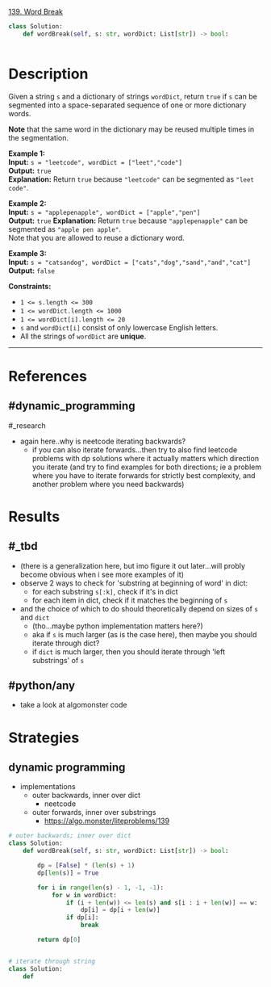 [139. Word Break](https://leetcode.com/problems/word-break/)

```python
class Solution:
    def wordBreak(self, s: str, wordDict: List[str]) -> bool:
        
```

# Description

Given a string `s` and a dictionary of strings `wordDict`, return `true` if `s` can be segmented into a space-separated sequence of one or more dictionary words.

**Note** that the same word in the dictionary may be reused multiple times in the segmentation.

**Example 1:**  
**Input:** `s = "leetcode", wordDict = ["leet","code"]`  
**Output:** `true`  
**Explanation:** Return `true` because `"leetcode"` can be segmented as `"leet code"`.

**Example 2:**  
**Input:** `s = "applepenapple", wordDict = ["apple","pen"]`  
**Output:** `true`
**Explanation:** Return `true` because `"applepenapple"` can be segmented as `"apple pen apple"`.  
Note that you are allowed to reuse a dictionary word.

**Example 3:**  
**Input:** `s = "catsandog", wordDict = ["cats","dog","sand","and","cat"]`  
**Output:** `false`

**Constraints:**
- `1 <= s.length <= 300`
- `1 <= wordDict.length <= 1000`
- `1 <= wordDict[i].length <= 20`
- `s` and `wordDict[i]` consist of only lowercase English letters.
- All the strings of `wordDict` are **unique**.

---


# References

## #dynamic_programming 




#_research 
- again here..why is neetcode iterating backwards?
	- if you can also iterate forwards...then try to also find leetcode problems with dp solutions where it actually matters which direction you iterate (and try to find examples for both directions; ie a problem where you have to iterate forwards for strictly best complexity, and another problem where you need backwards)



# Results

## #_tbd 

- (there is a generalization here, but imo figure it out later...will probly become obvious when i see more examples of it)
- observe 2 ways to check for 'substring at beginning of word' in dict:
	- for each substring `s[:k]`, check if it's in dict
	- for each item in dict, check if it matches the beginning of `s`
- and the choice of which to do should theoretically depend on sizes of `s` and `dict`
	- (tho...maybe python implementation matters here?)
	- aka if `s` is much larger (as is the case here), then maybe you should iterate through dict?
	- if `dict` is much larger, then you should iterate through 'left substrings' of `s`



## #python/any
- take a look at algomonster code



# Strategies



## dynamic programming
- implementations
	- outer backwards, inner over dict
		- neetcode
	- outer forwards, inner over substrings
		- https://algo.monster/liteproblems/139
```python
# outer backwards; inner over dict
class Solution:
    def wordBreak(self, s: str, wordDict: List[str]) -> bool:

        dp = [False] * (len(s) + 1)
        dp[len(s)] = True

        for i in range(len(s) - 1, -1, -1):
            for w in wordDict:
                if (i + len(w)) <= len(s) and s[i : i + len(w)] == w:
                    dp[i] = dp[i + len(w)]
                if dp[i]:
                    break

        return dp[0]


# iterate through string
class Solution:
	def

```